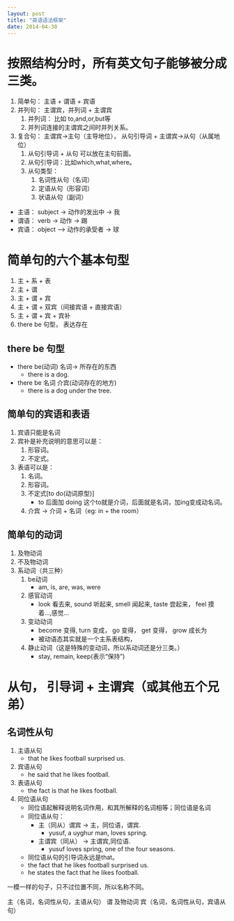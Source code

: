 ```yaml
---
layout: post
title: "英语语法框架"
date: 2014-04-30
---
```


# 按照结构分时，所有英文句子能够被分成三类。

1. 简单句： 主语 + 谓语 + 宾语
2. 并列句： 主谓宾，并列词 + 主谓宾
   1. 并列词： 比如 to,and,or,but等
   2. 并列词连接的主谓宾之间时并列关系。
3. 复合句： 主谓宾->主句（主导地位）， 从句引导词 + 主谓宾->从句（从属地位）
   1. 从句引导词 + 从句 可以放在主句前面。
   2. 从句引导词：比如which,what,where。
   3. 从句类型：
      1. 名词性从句（名词）
      2. 定语从句（形容词）
      3. 状语从句（副词）


- 主语： subject -> 动作的发出中 -> 我
- 谓语： verb -> 动作 -> 踢
- 宾语： object —> 动作的承受者 -> 球


# 简单句的六个基本句型

1. 主 + 系 + 表
2. 主 + 谓
3. 主 + 谓 + 宾
4. 主 + 谓 + 双宾（间接宾语 + 直接宾语）
5. 主 + 谓 + 宾 + 宾补
6. there be 句型， 表达存在


## there be 句型

- there be(动词) 名词-> 所存在的东西
  - there is a dog.
- there be 名词 介宾(动词存在的地方)
  - there is a dog under the tree.


## 简单句的宾语和表语

1. 宾语只能是名词
2. 宾补是补充说明的意思可以是：
   1. 形容词。
   2. 不定式。
3. 表语可以是：
   1. 名词。
   2. 形容词。
   3. 不定式[to do(动词原型)]
      - to 后面加 doing 这个to就是介词，后面就是名词，加ing变成动名词。
   4. 介宾 -> 介词 + 名词（eg: in + the room）


## 简单句的动词

1. 及物动词
2. 不及物动词
3. 系动词（共三种）
   1. be动词
      - am, is, are, was, were
   2. 感官动词
      - look 看去来, sound 听起来, smell 闻起来, taste 尝起来， feel 摸着...,感觉...
   3. 变动动词
      - become 变得, turn 变成， go 变得， get 变得， grow 成长为
      - 被动语态其实就是一个主系表结构，
   4. 静止动词（这是特殊的变动词，所以系动词还是分三类。）
      - stay, remain, keep(表示“保持”)

# 从句， 引导词 + 主谓宾（或其他五个兄弟）

## 名词性从句

1. 主语从句
   - that he likes football surprised us.
2. 宾语从句
   - he said that he likes football.
3. 表语从句
   - the fact is that he likes football.
4. 同位语从句
   - 同位语起解释说明名词作用，和其所解释的名词相等；同位语是名词
   - 同位语从句：
     - 主（同从）谓宾 -> 主，同位语，谓宾.
       - yusuf, a uyghur man, loves spring.
     - 主谓宾（同从） -> 主谓宾,同位语.
       - yusuf loves spring, one of the four seasons.
   - 同位语从句的引导词永远是that。
   - the fact that he likes football surprised us.
   - he states the fact that he likes football.

一模一样的句子，只不过位置不同，所以名称不同。

主（名词，名词性从句，主语从句）
谓 及物动词
宾（名词，名词性从句，宾语从句） 